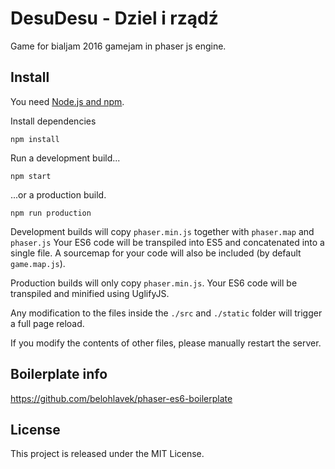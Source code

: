 # DesuDesu - Dziel i rządź

Game for bialjam 2016 gamejam in phaser js engine.

## Install

You need [Node.js and npm](https://nodejs.org/).

Install dependencies

`npm install`

Run a development build...

`npm start`

...or a production build.

`npm run production`

Development builds will copy `phaser.min.js` together with `phaser.map` and `phaser.js`
Your ES6 code will be transpiled into ES5 and concatenated into a single file.
A sourcemap for your code will also be included (by default `game.map.js`).

Production builds will only copy `phaser.min.js`. Your ES6 code will be transpiled and
minified using UglifyJS.

Any modification to the files inside the `./src` and `./static` folder will trigger a full page reload.

If you modify the contents of other files, please manually restart the server.

## Boilerplate info

https://github.com/belohlavek/phaser-es6-boilerplate

## License

This project is released under the MIT License.